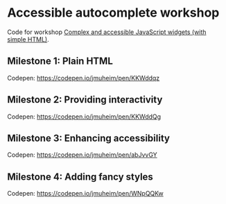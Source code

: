 # Accessible autocomplete workshop

Code for workshop [Complex and accessible JavaScript widgets (with simple HTML)](https://slides.com/jmuheim/accessible-js-widgets-simple-html/).

## Milestone 1: Plain HTML

Codepen: <https://codepen.io/jmuheim/pen/KKWddqz>

## Milestone 2: Providing interactivity

Codepen: <https://codepen.io/jmuheim/pen/KKWddQg>

## Milestone 3: Enhancing accessibility

Codepen: <https://codepen.io/jmuheim/pen/abJvvGY>

## Milestone 4: Adding fancy styles

Codepen: <https://codepen.io/jmuheim/pen/WNpQQKw>

